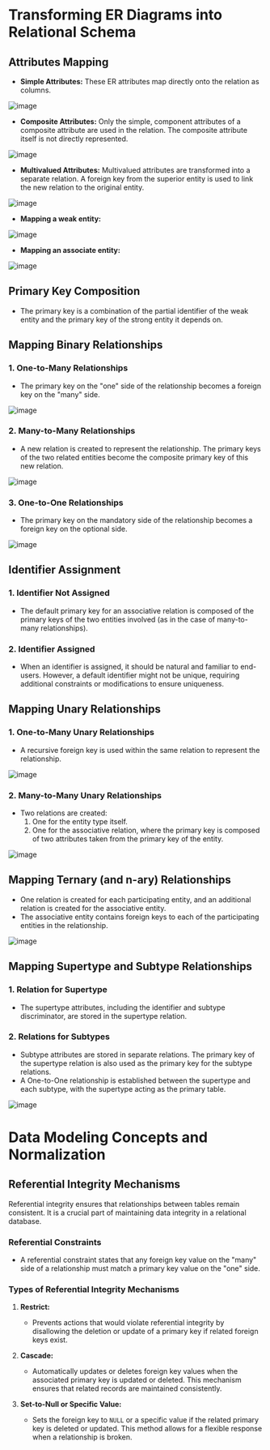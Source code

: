 # Transforming ER Diagrams into Relational Schema

## Attributes Mapping

- **Simple Attributes:** These ER attributes map directly onto the relation as columns.

![image](https://github.com/user-attachments/assets/ec22f75e-e8ea-4e6e-8614-09119f1e2d72)

- **Composite Attributes:** Only the simple, component attributes of a composite attribute are used in the relation. The composite attribute itself is not directly represented.

![image](https://github.com/user-attachments/assets/61e82111-5c36-4920-accc-a232319fa644)

- **Multivalued Attributes:** Multivalued attributes are transformed into a separate relation. A foreign key from the superior entity is used to link the new relation to the original entity.

![image](https://github.com/user-attachments/assets/412053e9-6a58-42fd-8912-2066635f590b)

- **Mapping a weak entity:**

![image](https://github.com/user-attachments/assets/319ff4d6-9597-437e-9b25-9933c6646b37)

- **Mapping an associate entity:**

![image](https://github.com/user-attachments/assets/7241883e-7950-4d83-abff-59aefbfd4632)

## Primary Key Composition

- The primary key is a combination of the partial identifier of the weak entity and the primary key of the strong entity it depends on.

## Mapping Binary Relationships

### 1. One-to-Many Relationships
   - The primary key on the "one" side of the relationship becomes a foreign key on the "many" side.

![image](https://github.com/user-attachments/assets/3e08dabd-0f9b-4e77-b545-8c79660fda82)

### 2. Many-to-Many Relationships
   - A new relation is created to represent the relationship. The primary keys of the two related entities become the composite primary key of this new relation.

![image](https://github.com/user-attachments/assets/aa25146a-c519-4a3d-9144-bde971166eef)

### 3. One-to-One Relationships
   - The primary key on the mandatory side of the relationship becomes a foreign key on the optional side.
     
![image](https://github.com/user-attachments/assets/441ff232-7bae-453e-b9f3-d564b7928651)

## Identifier Assignment

### 1. Identifier Not Assigned
   - The default primary key for an associative relation is composed of the primary keys of the two entities involved (as in the case of many-to-many relationships).

### 2. Identifier Assigned
   - When an identifier is assigned, it should be natural and familiar to end-users. However, a default identifier might not be unique, requiring additional constraints or modifications to ensure uniqueness.

## Mapping Unary Relationships

### 1. One-to-Many Unary Relationships
   - A recursive foreign key is used within the same relation to represent the relationship.

![image](https://github.com/user-attachments/assets/be691fe0-8797-415a-be07-4968db99323f)

### 2. Many-to-Many Unary Relationships
   - Two relations are created:
     1. One for the entity type itself.
     2. One for the associative relation, where the primary key is composed of two attributes taken from the primary key of the entity.

![image](https://github.com/user-attachments/assets/2087dae7-c14a-43ff-8a56-de41059b770f)

## Mapping Ternary (and n-ary) Relationships

- One relation is created for each participating entity, and an additional relation is created for the associative entity.
- The associative entity contains foreign keys to each of the participating entities in the relationship.

![image](https://github.com/user-attachments/assets/009486da-b094-48a3-976c-5f4c1ad051af)

## Mapping Supertype and Subtype Relationships

### 1. Relation for Supertype
   - The supertype attributes, including the identifier and subtype discriminator, are stored in the supertype relation.

### 2. Relations for Subtypes
   - Subtype attributes are stored in separate relations. The primary key of the supertype relation is also used as the primary key for the subtype relations.
   - A One-to-One relationship is established between the supertype and each subtype, with the supertype acting as the primary table.

![image](https://github.com/user-attachments/assets/62b92178-7b5d-4482-9a6e-c02e0bd34a49)

# Data Modeling Concepts and Normalization

## Referential Integrity Mechanisms

Referential integrity ensures that relationships between tables remain consistent. It is a crucial part of maintaining data integrity in a relational database.

### Referential Constraints
- A referential constraint states that any foreign key value on the "many" side of a relationship must match a primary key value on the "one" side.
  
### Types of Referential Integrity Mechanisms

1. **Restrict:**
   - Prevents actions that would violate referential integrity by disallowing the deletion or update of a primary key if related foreign keys exist.
  
2. **Cascade:**
   - Automatically updates or deletes foreign key values when the associated primary key is updated or deleted. This mechanism ensures that related records are maintained consistently.

3. **Set-to-Null or Specific Value:**
   - Sets the foreign key to `NULL` or a specific value if the related primary key is deleted or updated. This method allows for a flexible response when a relationship is broken.

